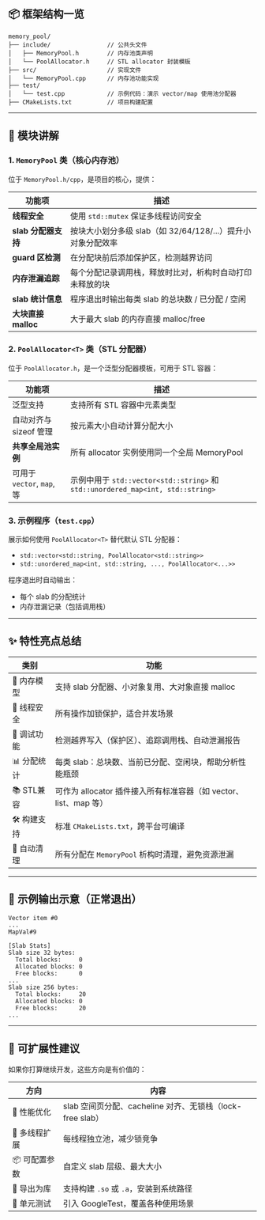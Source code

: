 ## 📦 框架结构一览

```
memory_pool/
├── include/                // 公共头文件
│   ├── MemoryPool.h        // 内存池类声明
│   └── PoolAllocator.h     // STL allocator 封装模板
├── src/                    // 实现文件
│   └── MemoryPool.cpp      // 内存池功能实现
├── test/
│   └── test.cpp            // 示例代码：演示 vector/map 使用池分配器
├── CMakeLists.txt          // 项目构建配置
```

---

## 🎯 模块讲解

### 1. `MemoryPool` 类（核心内存池）

位于 `MemoryPool.h/cpp`，是项目的核心，提供：

| 功能项             | 描述                                                        |
| ------------------ | ----------------------------------------------------------- |
| **线程安全**           | 使用 `std::mutex` 保证多线程访问安全                        |
| **slab 分配器支持**    | 按块大小划分多级 slab（如 32/64/128/...）提升小对象分配效率 |
| **guard 区检测**       | 在分配块前后添加保护区，检测越界访问                        |
| **内存泄漏追踪**       | 每个分配记录调用栈，释放时比对，析构时自动打印未释放的块    |
| **slab 统计信息**      | 程序退出时输出每类 slab 的总块数 / 已分配 / 空闲            |
| **大块直接 malloc**    | 大于最大 slab 的内存直接 malloc/free                        |

### 2. `PoolAllocator<T>` 类（STL 分配器）

位于 `PoolAllocator.h`，是一个泛型分配器模板，可用于 STL 容器：

| 功能项                     | 描述                                         |
| -------------------------- | -------------------------------------------- |
| 泛型支持                   | 支持所有 STL 容器中元素类型                  |
| 自动对齐与 sizeof 管理     | 按元素大小自动计算分配大小                   |
| **共享全局池实例**             | 所有 allocator 实例使用同一个全局 MemoryPool |
| 可用于 `vector`, `map`, 等 | 示例中用于 `std::vector<std::string>` 和 `std::unordered_map<int, std::string>` |

### 3. 示例程序（`test.cpp`）

展示如何使用 `PoolAllocator<T>` 替代默认 STL 分配器：

* `std::vector<std::string, PoolAllocator<std::string>>`
* `std::unordered_map<int, std::string, ..., PoolAllocator<...>>`

程序退出时自动输出：

* 每个 slab 的分配统计
* 内存泄漏记录（包括调用栈）

---

## ✨ 特性亮点总结

| 类别       | 功能                                            |
| -------- | --------------------------------------------- |
| 🧱 内存模型  | 支持 slab 分配器、小对象复用、大对象直接 malloc                |
| 🧵 线程安全  | 所有操作加锁保护，适合并发场景                               |
| 🧪 调试功能  | 检测越界写入（保护区）、追踪调用栈、自动泄漏报告                      |
| 📊 分配统计  | 每类 slab：总块数、当前已分配、空闲块，帮助分析性能瓶颈                |
| 📚 STL兼容 | 可作为 allocator 插件接入所有标准容器（如 vector、list、map 等） |
| 🛠️ 构建支持 | 标准 `CMakeLists.txt`，跨平台可编译                    |
| 🧹 自动清理  | 所有分配在 `MemoryPool` 析构时清理，避免资源泄漏               |

---

## 📌 示例输出示意（正常退出）

```
Vector item #0
...
MapVal#9

[Slab Stats]
Slab size 32 bytes:
  Total blocks:     0
  Allocated blocks: 0
  Free blocks:      0
...
Slab size 256 bytes:
  Total blocks:     20
  Allocated blocks: 0
  Free blocks:      20
...
```

---

## 🧩 可扩展性建议

如果你打算继续开发，这些方向是有价值的：

| 方向       | 内容                                          |
| -------- | ------------------------------------------- |
| 🚀 性能优化  | slab 空间页分配、cacheline 对齐、无锁栈（lock-free slab） |
| 🔐 多线程扩展 | 每线程独立池，减少锁竞争                                |
| 📦 可配置参数 | 自定义 slab 层级、最大大小                            |
| 📁 导出为库  | 支持构建 `.so` 或 `.a`，安装到系统路径                   |
| 🧪 单元测试  | 引入 GoogleTest，覆盖各种使用场景                      |

